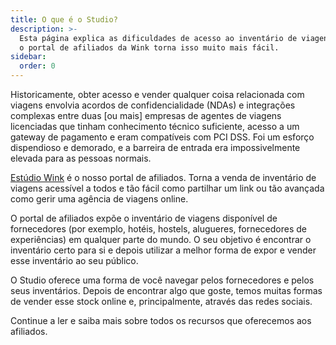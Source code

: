 ```yaml
---
title: O que é o Studio?
description: >-
  Esta página explica as dificuldades de acesso ao inventário de viagens e como
  o portal de afiliados da Wink torna isso muito mais fácil.
sidebar:
  order: 0
---
```

Historicamente, obter acesso e vender qualquer coisa relacionada com viagens envolvia acordos de confidencialidade (NDAs) e integrações complexas entre duas \[ou mais] empresas de agentes de viagens licenciadas que tinham conhecimento técnico suficiente, acesso a um gateway de pagamento e eram compatíveis com PCI DSS. Foi um esforço dispendioso e demorado, e a barreira de entrada era impossivelmente elevada para as pessoas normais.

[Estúdio Wink](https://studio.wink.travel) é o nosso portal de afiliados. Torna a venda de inventário de viagens acessível a todos e tão fácil como partilhar um link ou tão avançada como gerir uma agência de viagens online.

O portal de afiliados expõe o inventário de viagens disponível de fornecedores (por exemplo, hotéis, hostels, alugueres, fornecedores de experiências) em qualquer parte do mundo. O seu objetivo é encontrar o inventário certo para si e depois utilizar a melhor forma de expor e vender esse inventário ao seu público.

O Studio oferece uma forma de você navegar pelos fornecedores e pelos seus inventários. Depois de encontrar algo que goste, temos muitas formas de vender esse stock online e, principalmente, através das redes sociais.

Continue a ler e saiba mais sobre todos os recursos que oferecemos aos afiliados.

